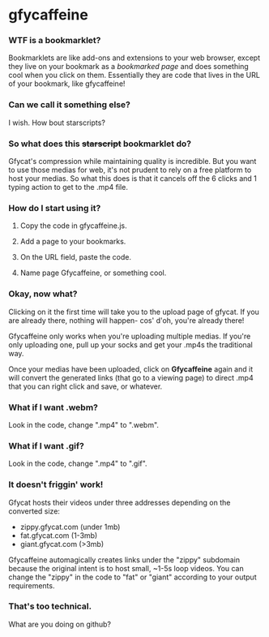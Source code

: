 # gfycaffeine


### WTF is a bookmarklet?

Bookmarklets are like add-ons and extensions to your web browser, except they live on your bookmark as a *bookmarked page* and does something cool when you click on them. Essentially they are code that lives in the URL of your bookmark, like gfycaffeine!


### Can we call it something else?

I wish. How bout starscripts?


### So what does this ~~starscript~~ bookmarklet do?

Gfycat's compression while maintaining quality is incredible. But you want to use those medias for web, it's not prudent to rely on a free platform to host your medias. So what this does is that it cancels off the 6 clicks and 1 typing action to get to the .mp4 file.


### How do I start using it?

1. Copy the code in gfycaffeine.js.

2. Add a page to your bookmarks.

3. On the URL field, paste the code.

4. Name page Gfycaffeine, or something cool.


### Okay, now what?

Clicking on it the first time will take you to the upload page of gfycat. If you are already there, nothing will happen- cos' d'oh, you're already there!

Gfycaffeine only works when you're uploading multiple medias. If you're only uploading one, pull up your socks and get your .mp4s the traditional way.

Once your medias have been uploaded, click on **Gfycaffeine** again and it will convert the generated links (that go to a viewing page) to direct .mp4 that you can right click and save, or whatever. 


### What if I want .webm?

Look in the code, change ".mp4" to ".webm".


### What if I want .gif?

Look in the code, change ".mp4" to ".gif".


### It doesn't friggin' work!

Gfycat hosts their videos under three addresses depending on the converted size:
- zippy.gfycat.com (under 1mb)
- fat.gfycat.com (1-3mb)
- giant.gfycat.com (>3mb)

Gfycaffeine automagically creates links under the "zippy" subdomain because the original intent is to host small, ~1-5s loop videos. You can change the "zippy" in the code to "fat" or "giant" according to your output requirements.

### That's too technical.

What are you doing on github?
